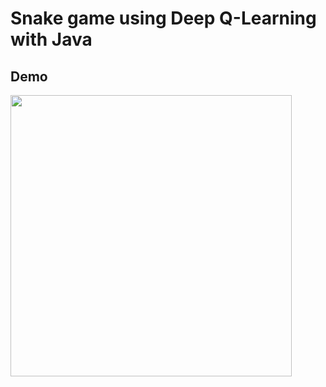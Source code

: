 # Snake game using Deep Q-Learning with Java
## Demo
<img src="/assets/demo_snake_ai.gif" width="450" height="450">
